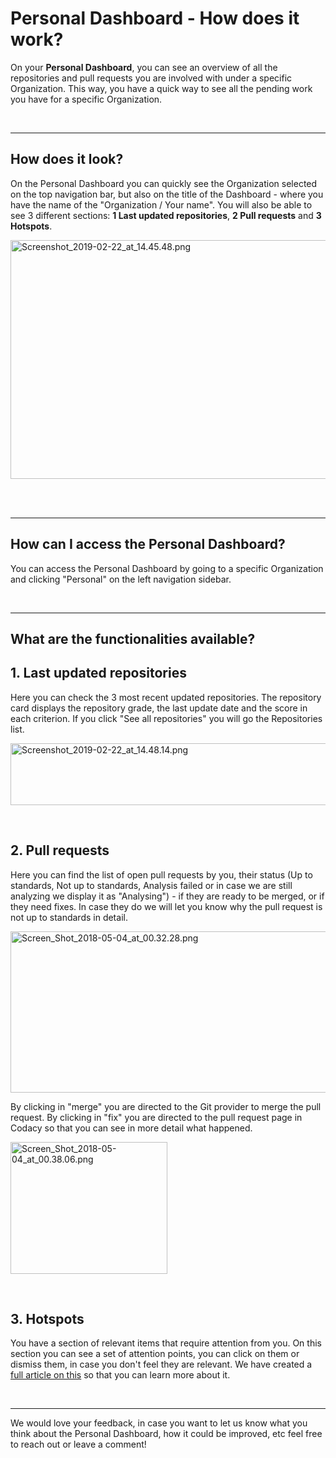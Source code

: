 # Personal Dashboard - How does it work?

On your **Personal Dashboard**, you can see an overview of all the
repositories and pull requests you are involved with under a specific
Organization. This way, you have a quick way to see all the pending work
you have for a specific Organization.

 

------------------------------------------------------------------------

## **How does it look?**

On the Personal Dashboard you can quickly see the Organization selected
on the top navigation bar, but also on the title of the Dashboard -
where you have the name of the "Organization / Your name". You will also
be able to see 3 different sections: **1 Last updated repositories**,
**2 Pull requests** and **3 Hotspots**.

<img src="https://support.codacy.com/hc/article_attachments/360026793974/Screenshot_2019-02-22_at_14.45.48.png" width="619" height="382" alt="Screenshot_2019-02-22_at_14.45.48.png" /> 

  

------------------------------------------------------------------------

## **How can I access the Personal Dashboard?**

You can access the Personal Dashboard by going to a specific
Organization and clicking "Personal" on the left navigation sidebar.

 

------------------------------------------------------------------------

## **What are the functionalities available?**

## 1. Last updated repositories

<span style="font-weight: 400;">Here you can check the 3 most recent
updated repositories. The repository card displays the repository grade,
the last update date and the score in each criterion. If you click "See
all repositories" you will go the Repositories list.</span>

<img src="https://support.codacy.com/hc/article_attachments/360027618633/Screenshot_2019-02-22_at_14.48.14.png" width="646" height="99" alt="Screenshot_2019-02-22_at_14.48.14.png" />

  

## 2. Pull requests

Here you can find the list of open pull requests by you, their status
(Up to standards, Not up to standards, Analysis failed or in case we are
still analyzing we display it as "Analysing") - if they are ready to be
merged, or if they need fixes. In case they do we will let you know why
the pull request is not up to standards in detail.

<img src="https://support.codacy.com/hc/article_attachments/360004659954/Screen_Shot_2018-05-04_at_00.32.28.png" width="547" height="258" alt="Screen_Shot_2018-05-04_at_00.32.28.png" />

By clicking in "merge" you are directed to the Git provider to merge the
pull request. By clicking in "fix" you are directed to the pull request
page in Codacy so that you can see in more detail what happened.

<img src="https://support.codacy.com/hc/article_attachments/360004659974/Screen_Shot_2018-05-04_at_00.38.06.png" width="251" height="211" alt="Screen_Shot_2018-05-04_at_00.38.06.png" />

 

## 3. Hotspots

You have a section of relevant items that require attention from you. On
this section you can see a set of attention points, you can click on
them or dismiss them, in case you don't feel they are relevant. We have
created a [full article on
this](https://support.codacy.com/hc/en-us/articles/360003863594-Hotspots-How-they-work-)
so that you can learn more about it.

 

------------------------------------------------------------------------

We would love your feedback, in case you want to let us know what you
think about the Personal Dashboard, how it could be improved, etc feel
free to reach out or leave a comment!

 

 

 

 
